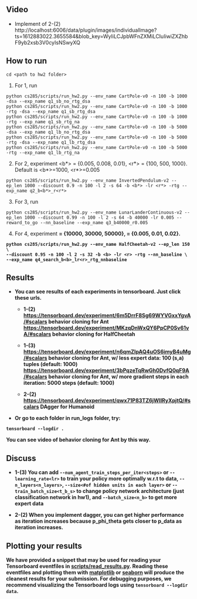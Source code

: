 ## Video 
* Implement of 2-(2)
http://localhost:6006/data/plugin/images/individualImage?ts=1612883022.3655584&blob_key=WyIiLCJpbWFnZXMiLCIuIiwiZXZhbF9yb2xsb3V0cyIsNSwyXQ

## How to run

```
cd <path to hw2 folder>
```

1. For 1, run
```
python cs285/scripts/run_hw2.py --env_name CartPole-v0 -n 100 -b 1000 -dsa --exp_name q1_sb_no_rtg_dsa
python cs285/scripts/run_hw2.py --env_name CartPole-v0 -n 100 -b 1000 -rtg -dsa --exp_name q1_sb_rtg_dsa
python cs285/scripts/run_hw2.py --env_name CartPole-v0 -n 100 -b 1000 -rtg --exp_name q1_sb_rtg_na
python cs285/scripts/run_hw2.py --env_name CartPole-v0 -n 100 -b 5000 -dsa --exp_name q1_lb_no_rtg_dsa
python cs285/scripts/run_hw2.py --env_name CartPole-v0 -n 100 -b 5000 -rtg -dsa --exp_name q1_lb_rtg_dsa
python cs285/scripts/run_hw2.py --env_name CartPole-v0 -n 100 -b 5000 -rtg --exp_name q1_lb_rtg_na
```

2. For 2, experiment <b*> = {0.005, 0.008, 0.01}, <r*> = {100, 500, 1000}. Default is <b*>=1000, <r*>=0.005
```
python cs285/scripts/run_hw2.py --env_name InvertedPendulum-v2 --ep_len 1000 --discount 0.9 -n 100 -l 2 -s 64 -b <b*> -lr <r*> -rtg --exp_name q2_b<b*>_r<r*>
```

3. For 3, run
```
python cs285/scripts/run_hw2.py --env_name LunarLanderContinuous-v2 --ep_len 1000 --discount 0.99 -n 100 -l 2 -s 64 -b 40000 -lr 0.005 --reward_to_go --nn_baseline --exp_name q3_b40000_r0.005
```

4. For 4, experiment <b> = {10000, 30000, 50000}, <r> = {0.005, 0.01, 0.02}.
```
python cs285/scripts/run_hw2.py --env_name HalfCheetah-v2 --ep_len 150 \
--discount 0.95 -n 100 -l 2 -s 32 -b <b> -lr <r> -rtg --nn_baseline \
--exp_name q4_search_b<b>_lr<r>_rtg_nnbaseline
```
  
## Results
+ You can see results of each experiments in tensorboard. Just click these urls.
	* 1-(2)
	https://tensorboard.dev/experiment/6m5DrrF8Sg69WYVGxxYgvA/#scalars  behavior cloning for Ant
	https://tensorboard.dev/experiment/MKzqDnWxQY6PpCP0Sv61vA/#scalars  behavior cloning for HalfCheetah

	* 1-(3)
	https://tensorboard.dev/experiment/n6qmZIpAQ4uOS6imyB4uMg/#scalars  behavior cloning for Ant, w/ less expert data: 100 (s,a) tuples (default: 1000)
	https://tensorboard.dev/experiment/3bPqzeTqRwGh0DvfQ0qF9A/#scalars  behavior cloning for Ant, w/ more gradient steps in each iteration: 5000 steps 		(default: 1000)

	* 2-(2)
	https://tensorboard.dev/experiment/qwx71P83TZ6jWlIRyXpjtQ/#scalars  DAgger for Humanoid

+ Or go to each folder in run_logs folder, try:
```
tensorboard --logdir .
```
You can see video of behavior cloning for Ant by this way.


## Discuss
* 1-(3)
You can add ```--num_agent_train_steps_per_iter<steps>``` or ```--learning_rate<lr>``` to train your policy more optimally w.r.t to data, ```--n_layers<n_layers>```, ```--size<#of hidden units in each layer>``` or ```--train_batch_size<t_b_s>``` to change policy network architecture (just classification network in hw1),  and ```--batch_size<n_b>``` to get more expert data

* 2-(2)
When you implement dagger, you can get higher performance as iteration increases because p_phi_theta gets closer to p_data as iteration increases.

## Plotting your results

We have provided a snippet that may be used for reading your Tensorboard eventfiles in [scripts/read_results.py](cs285/scripts/read_results.py). Reading these eventfiles and plotting them with [matplotlib](https://matplotlib.org/) or [seaborn](https://seaborn.pydata.org/) will produce the cleanest results for your submission. For debugging purposes, we recommend visualizing the Tensorboard logs using `tensorboard --logdir data`.
